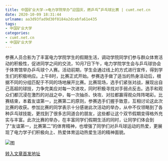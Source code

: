 ```yaml
---
title: 中国矿业大学->电力学院举办“迎国庆，燃乒乓”乒乓球比赛 | cumt.net.cn
date: 2020-10-09 18:31:44
urlname: aa3d93fad9d30f0184a2dcebfa61e435
tags: 
- 中国矿业大学
categories:
- cumt.net.cn
- 中国矿业大学
---
```

参赛人员合影为了丰富电力学院学生的假期生活，调动学院同学们参与群众体育活动的积极性，促进同学之间的交流，10月7日下午，电力学院学生会与乒乓球协会于体育馆举办乒乓球个人赛。活动前期，学生会通过线上的方式进行宣传，得到学生们的积极响应。上午8时，比赛正式开始。参赛选手做了适当的热身活动后，根据不同的分组匹配于不同的场地展开比赛。比赛现场，选手们紧张对战，展现出自己高超的球技，力争完美应对每一次进攻，同时积极寻找对手弱点反击。选手和观众们都沉浸在激烈的对战之中，每一次抽杀、快攻、对拉都赢得观众阵阵喝彩。比赛结束，本着友谊第一，比赛第二的原则，参赛选手们握手致意，互相讨论这此次比赛的收获。参加比赛的同学表示十分感谢此次活动的举办，从中不仅领略到了各种乒乓球技能，更找到了很多志同道合的朋友，这些都让这个双节假期变得格外充实与丰富。此次比赛的举办，在丰富同学们假期生活的同时，让同学们体会到了“友谊第一，比赛第二”的体育精神，也增强了同学们对乒乓球运动的热爱，更展现了电力学子们积极向上、热爱体育运动热爱生活的精神面貌。

![图](http://xwzx.cumt.edu.cn/_upload/article/images/05/18/706f6a28445f934d4bbf0106cb30/52b4d1c0-bc72-4965-923a-ad6ae4d9e121.jpg)

[转入文章首发地址](http://xwzx.cumt.edu.cn/ce/25/c523a577061/page.htm)
